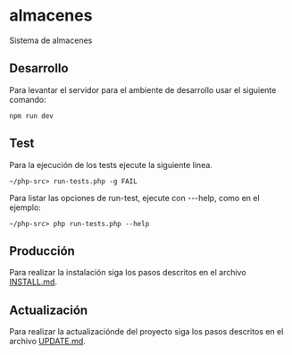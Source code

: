 # almacenes
Sistema de almacenes

## Desarrollo
Para levantar el servidor para el ambiente de desarrollo usar el siguiente comando:

```console
npm run dev
```

## Test
Para la ejecución de los tests ejecute la siguiente linea.

```console
~/php-src> run-tests.php -g FAIL
```

Para listar las opciones de run-test, ejecute con ---help, como en el ejemplo:
```console
~/php-src> php run-tests.php --help
```

## Producción

Para realizar la instalación siga los pasos descritos en el archivo [INSTALL.md](INSTALL.md).

## Actualización

Para realizar la actualizaciónde del proyecto siga los pasos descritos en el archivo [UPDATE.md](UPDATE.md).
